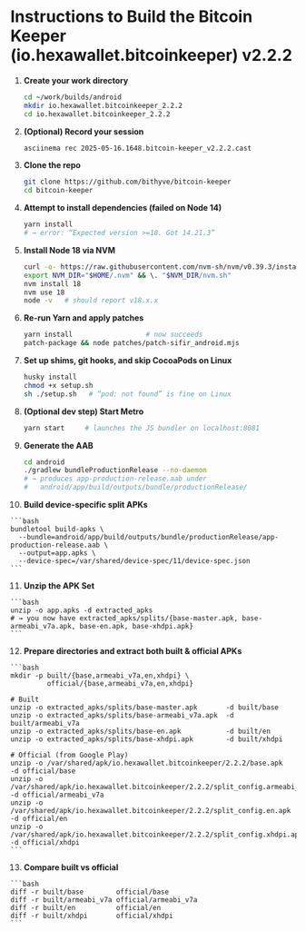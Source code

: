 # Instructions to Build the Bitcoin Keeper (io.hexawallet.bitcoinkeeper) v2.2.2

1.  **Create your work directory**

    ```bash
    cd ~/work/builds/android
    mkdir io.hexawallet.bitcoinkeeper_2.2.2
    cd io.hexawallet.bitcoinkeeper_2.2.2
    ```

2.  **(Optional) Record your session**

    ```bash
    asciinema rec 2025-05-16.1648.bitcoin-keeper_v2.2.2.cast
    ```

3.  **Clone the repo**

    ```bash
    git clone https://github.com/bithyve/bitcoin-keeper
    cd bitcoin-keeper
    ```

4.  **Attempt to install dependencies (failed on Node 14)**

    ```bash
    yarn install
    # → error: “Expected version >=18. Got 14.21.3”
    ```

5.  **Install Node 18 via NVM**

    ```bash
    curl -o- https://raw.githubusercontent.com/nvm-sh/nvm/v0.39.3/install.sh | bash
    export NVM_DIR="$HOME/.nvm" && \. "$NVM_DIR/nvm.sh"
    nvm install 18
    nvm use 18
    node -v   # should report v18.x.x
    ```

6.  **Re-run Yarn and apply patches**

    ```bash
    yarn install                  # now succeeds
    patch-package && node patches/patch-sifir_android.mjs
    ```

7.  **Set up shims, git hooks, and skip CocoaPods on Linux**

    ```bash
    husky install
    chmod +x setup.sh
    sh ./setup.sh   # “pod: not found” is fine on Linux
    ```

8.  **(Optional dev step) Start Metro**

    ```bash
    yarn start     # launches the JS bundler on localhost:8081
    ```

9.  **Generate the AAB**

    ```bash
    cd android
    ./gradlew bundleProductionRelease --no-daemon
    # → produces app-production-release.aab under
    #   android/app/build/outputs/bundle/productionRelease/
    ```

10.  **Build device-specific split APKs**

    ```bash
    bundletool build-apks \
      --bundle=android/app/build/outputs/bundle/productionRelease/app-production-release.aab \
      --output=app.apks \
      --device-spec=/var/shared/device-spec/11/device-spec.json
    ```

11.  **Unzip the APK Set**

    ```bash
    unzip -o app.apks -d extracted_apks
    # → you now have extracted_apks/splits/{base-master.apk, base-armeabi_v7a.apk, base-en.apk, base-xhdpi.apk}
    ```

12.  **Prepare directories and extract both built & official APKs**

    ```bash
    mkdir -p built/{base,armeabi_v7a,en,xhdpi} \
             official/{base,armeabi_v7a,en,xhdpi}

    # Built
    unzip -o extracted_apks/splits/base-master.apk       -d built/base
    unzip -o extracted_apks/splits/base-armeabi_v7a.apk  -d built/armeabi_v7a
    unzip -o extracted_apks/splits/base-en.apk           -d built/en
    unzip -o extracted_apks/splits/base-xhdpi.apk        -d built/xhdpi

    # Official (from Google Play)
    unzip -o /var/shared/apk/io.hexawallet.bitcoinkeeper/2.2.2/base.apk                     -d official/base
    unzip -o /var/shared/apk/io.hexawallet.bitcoinkeeper/2.2.2/split_config.armeabi_v7a.apk -d official/armeabi_v7a
    unzip -o /var/shared/apk/io.hexawallet.bitcoinkeeper/2.2.2/split_config.en.apk          -d official/en
    unzip -o /var/shared/apk/io.hexawallet.bitcoinkeeper/2.2.2/split_config.xhdpi.apk       -d official/xhdpi
    ```

13.  **Compare built vs official**

    ```bash
    diff -r built/base        official/base
    diff -r built/armeabi_v7a official/armeabi_v7a
    diff -r built/en          official/en
    diff -r built/xhdpi       official/xhdpi
    ```

